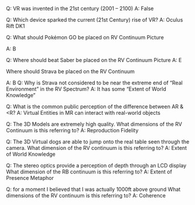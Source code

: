 Q: VR was invented in the 21st century (2001 – 2100)
A: False

Q: Which device sparked the current (21st Century) rise of VR?
A: Oculus Rift DK1

Q: What should Pokémon GO be placed on RV Continuum
Picture
 
A: B

Q: Where should beat Saber be placed on the RV Continuum
Picture 
  A: E

Where should Strava be placed on the RV Continuum
 
A: B
Q: Why is Strava not considered to be near the extreme end of “Real Environment” in the RV Spectrum?
A: It has some “Extent of World Knowledge”

Q: What is the common public perception of the difference between AR & <R?
A: Virtual Entities in MR can interact with real-world objects

Q: The 3D Models are extremely high quality. What dimensions of the RV Continuum is this referring to?
A: Reproduction Fidelity

Q: The 3D Virtual dogs are able to jump onto the real table seen through the camera.
What dimension of the RV continuum is this referring to?
A: Extent of World Knowledge

Q: The stereo optics provide a perception of depth through an LCD display
What dimension of the RB continuum is this referring to?
A:  Extent of Presence Metaphor

Q: for a moment I believed that I was actually 1000ft above ground
What dimensions of the RV continuum is this referring to?
A: Coherence

